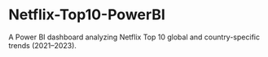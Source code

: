 # Netflix-Top10-PowerBI
A Power BI dashboard analyzing Netflix Top 10 global and country-specific trends (2021–2023).
